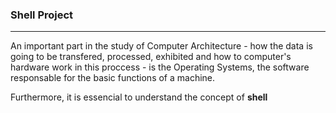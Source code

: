 ### Shell Project

---

An important part in the study of Computer Architecture - how the data is going to be transfered, processed, exhibited and how to computer's hardware work in this proccess - is the Operating Systems, the software responsable for the basic functions of a machine.

Furthermore, it is essencial to understand the concept of <strong>shell</strong>


